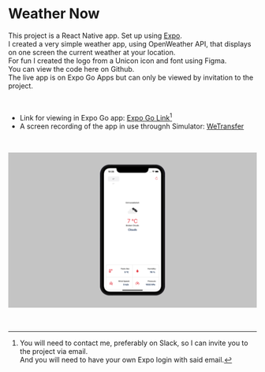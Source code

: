 # Weather Now

This project is a React Native app. Set up using [Expo](https://expo.dev/).  
I created a very simple weather app, using OpenWeather API, that displays on one screen the current weather at your location.  
For fun I created the logo from a Unicon icon and font using Figma.  
You can view the code here on Github.  
The live app is on Expo Go Apps but can only be viewed by invitation to the project. 

&nbsp;

- Link for viewing in Expo Go app: [Expo Go Link]()[^1]
- A screen recording of the app in use througnh Simulator: [WeTransfer](https://we.tl/t-syan4yTPKa)

&nbsp;

<img src="https://raw.githubusercontent.com/hebaulf/weather-react-native/main/assets/weather-app-screenshot.png" alt="Screenshot of the app" />

&nbsp;

[^1]: You will need to contact me, preferably on Slack, so I can invite you to the project via email.  
  And you will need to have your own Expo login with said email.  
